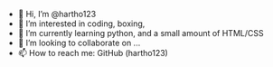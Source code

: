 - 👋 Hi, I’m @hartho123
- 👀 I’m interested in coding, boxing, 
- 🌱 I’m currently learning python, and a small amount of HTML/CSS
- 💞️ I’m looking to collaborate on ...
- 📫 How to reach me: GitHub (hartho123)

<!---
hartho123/hartho123 is a ✨ special ✨ repository because its `README.md` (this file) appears on your GitHub profile.
You can click the Preview link to take a look at your changes.
--->
